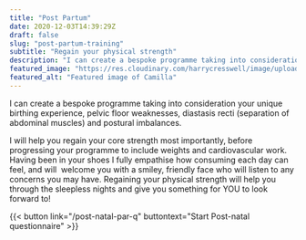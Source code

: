 ```yaml
---
title: "Post Partum"
date: 2020-12-03T14:39:29Z
draft: false
slug: "post-partum-training"
subtitle: "Regain your physical strength"
description: "I can create a bespoke programme taking into consideration your unique birthing experience, pelvic floor weaknesses, diastasis recti (separation of abdominal muscles) and postural imbalances."
featured_image: "https://res.cloudinary.com/harrycresswell/image/upload/v1607006817/camilla-cresswell-fitness-personal-training.jpg"
featured_alt: "Featured image of Camilla"
---
```

I can create a bespoke programme taking into consideration your unique birthing
experience, pelvic floor weaknesses, diastasis recti (separation of abdominal muscles) and
postural imbalances. 

I will help you regain your core strength most importantly, before
progressing your programme to include weights and cardiovascular work.
Having been in your shoes I fully empathise how consuming each day can feel, and will 
welcome you with a smiley, friendly face who will listen to any concerns you may have.
Regaining your physical strength will help you through the sleepless nights and give you
something for YOU to look forward to!

{{< button link="/post-natal-par-q" buttontext="Start Post-natal questionnaire" >}}
